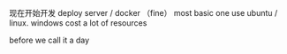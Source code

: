 现在开始开发
deploy server / docker （fine） most basic one
use ubuntu / linux. windows cost a lot of resources

before we call it a day